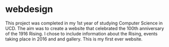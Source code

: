 # webdesign
This project was completed in my 1st year of studying Computer Science in UCD.
The aim was to create a website that celebrated the 100th anniversary of the 1916 Rising. I chose to include information
about the Rising, events taking place in 2016 and and gallery. This is my first ever website.
